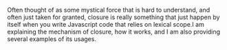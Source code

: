 Often thought of as some mystical force that is hard to understand, and often just taken for granted, closure is really something that just happen by itself when you write Javascript code that relies on lexical scope.I am explaining the mechanism of closure, how it works, and I am also providing several examples of its usages. 
